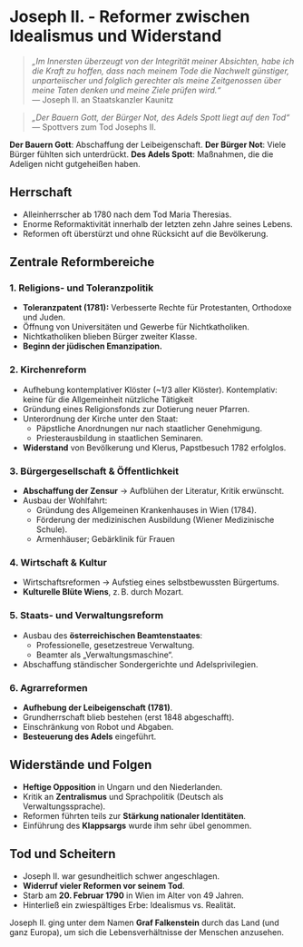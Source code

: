 # Joseph II. - Reformer zwischen Idealismus und Widerstand

> *„Im Innersten überzeugt von der Integrität meiner Absichten, habe ich die Kraft zu hoffen, dass nach meinem Tode die Nachwelt günstiger, unparteiischer und folglich gerechter als meine Zeitgenossen über meine Taten denken und meine Ziele prüfen wird.“*  
> — Joseph II. an Staatskanzler Kaunitz

> *„Der Bauern Gott, der Bürger Not, des Adels Spott liegt auf den Tod“*  
> — Spottvers zum Tod Josephs II.

**Der Bauern Gott**: Abschaffung der Leibeigenschaft.
**Der Bürger Not**: Viele Bürger fühlten sich unterdrückt.
**Des Adels Spott**: Maßnahmen, die die Adeligen nicht gutgeheißen haben.

## Herrschaft

- Alleinherrscher ab 1780 nach dem Tod Maria Theresias.
- Enorme Reformaktivität innerhalb der letzten zehn Jahre seines Lebens.
- Reformen oft überstürzt und ohne Rücksicht auf die Bevölkerung.

## Zentrale Reformbereiche

### 1. **Religions- und Toleranzpolitik**
- **Toleranzpatent (1781):** Verbesserte Rechte für Protestanten, Orthodoxe und Juden.
- Öffnung von Universitäten und Gewerbe für Nichtkatholiken.
- Nichtkatholiken blieben Bürger zweiter Klasse.
- **Beginn der jüdischen Emanzipation.**

### 2. **Kirchenreform**
- Aufhebung kontemplativer Klöster (~1/3 aller Klöster). Kontemplativ: keine für die Allgemeinheit nützliche Tätigkeit
- Gründung eines Religionsfonds zur Dotierung neuer Pfarren.
- Unterordnung der Kirche unter den Staat:
  - Päpstliche Anordnungen nur nach staatlicher Genehmigung.
  - Priesterausbildung in staatlichen Seminaren.
- **Widerstand** von Bevölkerung und Klerus, Papstbesuch 1782 erfolglos.

### 3. **Bürgergesellschaft & Öffentlichkeit**
- **Abschaffung der Zensur** → Aufblühen der Literatur, Kritik erwünscht.
- Ausbau der Wohlfahrt:
  - Gründung des Allgemeinen Krankenhauses in Wien (1784).
  - Förderung der medizinischen Ausbildung (Wiener Medizinische Schule).
  - Armenhäuser; Gebärklinik für Frauen

### 4. **Wirtschaft & Kultur**
- Wirtschaftsreformen → Aufstieg eines selbstbewussten Bürgertums.
- **Kulturelle Blüte Wiens**, z. B. durch Mozart.

### 5. **Staats- und Verwaltungsreform**
- Ausbau des **österreichischen Beamtenstaates**:
  - Professionelle, gesetzestreue Verwaltung.
  - Beamter als „Verwaltungsmaschine“.
- Abschaffung ständischer Sondergerichte und Adelsprivilegien.

### 6. **Agrarreformen**
- **Aufhebung der Leibeigenschaft (1781)**.
- Grundherrschaft blieb bestehen (erst 1848 abgeschafft).
- Einschränkung von Robot und Abgaben.
- **Besteuerung des Adels** eingeführt.

## Widerstände und Folgen

- **Heftige Opposition** in Ungarn und den Niederlanden.
- Kritik an **Zentralismus** und Sprachpolitik (Deutsch als Verwaltungssprache).
- Reformen führten teils zur **Stärkung nationaler Identitäten**.
- Einführung des **Klappsargs** wurde ihm sehr übel genommen.

## Tod und Scheitern

- Joseph II. war gesundheitlich schwer angeschlagen.
- **Widerruf vieler Reformen vor seinem Tod**.
- Starb am **20. Februar 1790** in Wien im Alter von 49 Jahren.
- Hinterließ ein zwiespältiges Erbe: Idealismus vs. Realität.


Joseph II. ging unter dem Namen **Graf Falkenstein** durch das Land (und ganz Europa), um sich die Lebensverhältnisse der Menschen anzusehen.